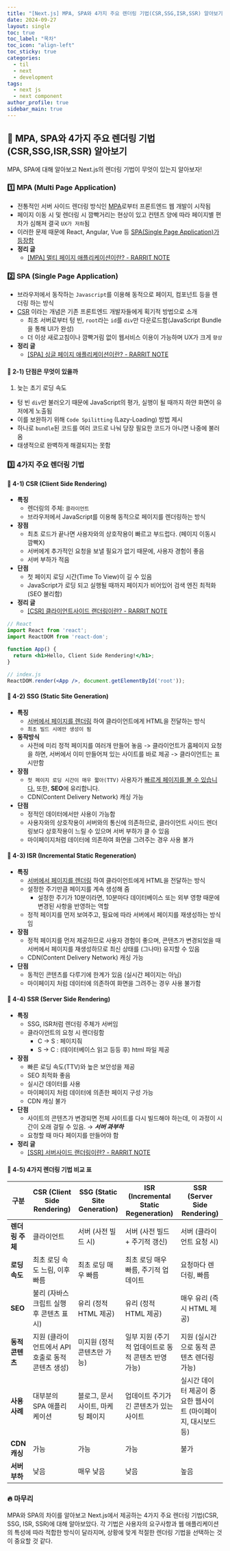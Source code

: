 ```yaml
---
title: "[Next.js] MPA, SPA와 4가지 주요 렌더링 기법(CSR,SSG,ISR,SSR) 알아보기"
date: 2024-09-27
layout: single
toc: true
toc_label: "목차"
toc_icon: "align-left"
toc_sticky: true
categories:
  - til
  - next 
  - development
tags:
  - next js
  - next component
author_profile: true
sidebar_main: true
---
```


## :ledger: MPA, SPA와 4가지 주요 렌더링 기법(CSR,SSG,ISR,SSR) 알아보기
MPA, SPA에 대해 알아보고 Next.js의 렌더링 기법이 무엇이 있는지 알아보자!

### :one: MPA (Multi Page Application)
- 전통적인 서버 사이드 렌더링 방식인 [MPA](https://rarrit.github.io/development/til/til-mpa/)로부터 프론트엔드 웹 개발이 시작됨
- 페이지 이동 시 및 렌더링 시 깜빡거리는 현상이 있고 컨텐츠 양에 따라 페이지별 편차가 심해져 결국 `UX가 저하`됨
- 이러한 문제 때문에 React, Angular, Vue 등 <u>[SPA(Single Page Application)](https://rarrit.github.io/development/til/til-spa/)가 등장함</u>
- **정리 글**
  - [[MPA] 멀티 페이지 애플리케이션이란? - RARRIT NOTE](https://rarrit.github.io/development/til/til-mpa/)

### :two: SPA (Single Page Application)
- 브라우저에서 동작하는 `Javascript`를 이용해 동적으로 페이지, 컴포넌트 등을 렌더링 하는 방식
- [CSR](https://rarrit.github.io/development/til/til-csr/) 이라는 개념은 기존 프론트엔드 개발자들에게 획기적 방법으로 소개
  - 최초 서버로부터 텅 빈, `root`라는 `id`를 `div`만 다운로드함(JavaScript Bundle을 통해 UI가 완성)
  - 더 이상 새로고침이나 깜빡거림 없이 웹서비스 이용이 가능하며 UX가 크게 `향상`
- **정리 글**
  - [[SPA] 싱글 페이지 애플리케이션이란? - RARRIT NOTE](https://rarrit.github.io/development/til/til-spa/)
  
#### :pushpin: 2-1) 단점은 무엇이 있을까
1. 늦는 초기 로딩 속도
  - 텅 빈 `div`만 불러오기 때문에 JavaScript의 평가, 실행이 될 때까지 하얀 화면이 유저에게 노출됨
  - 이를 보완하기 위해 `Code Spilitting` (Lazy-Loading) 방법 제시
  - 하나로 `bundle`된 코드를 여러 코드로 나눠 당장 필요한 코드가 아니면 나중에 불러옴
  - 태생적으로 완벽하게 해결되지는 못함

### :three: 4가지 주요 렌더링 기법

#### :pushpin: 4-1) CSR (Client Side Rendering)
- **특징**
  - 렌더링의 주체: `클라이언트`
  - 브라우저에서 JavaScript를 이용해 동적으로 페이지를 렌더링하는 방식
- **장점**
  - 최초 로드가 끝나면 사용자와의 상호작용이 빠르고 부드럽다. (페이지 이동시 깜빡X)
  - 서버에게 추가적인 요청을 보낼 필요가 없기 때문에, 사용자 경험이 좋음
  - 서버 부하가 적음
- **단점**
  - 첫 페이지 로딩 시간(Time To View)이 길 수 있음
  - JavaScript가 로딩 되고 실행될 때까지 페이지가 비어있어 검색 엔진 최적화(SEO 불리함)
- **정리 글**
  - [[CSR] 클라이언트사이드 랜더링이란? - RARRIT NOTE](https://rarrit.github.io/development/til/til-csr/)

```jsx
// React
import React from 'react';
import ReactDOM from 'react-dom';

function App() {
  return <h1>Hello, Client Side Rendering!</h1>;
}

// index.js
ReactDOM.render(<App />, document.getElementById('root'));
```

#### :pushpin: 4-2) SSG (Static Site Generation)
- **특징**
  - <u>서버에서 페이지를 렌더링</u> 하여 클라이언트에게 HTML을 전달하는 방식
  - `최초 빌드 시에만 생성이 됨`
- **동작방식**
  - 사전에 미리 정적 페이지를 여러개 만들어 놓음 -> 클라이언트가 홈페이지 요청을 하면, 서버에서 이미 만들어져 있는 사이트를 바로 제공 -> 클라이언트는 표시만함
- **장점**
  - `첫 페이지 로딩 시간이 매우 짧아(TTV)` 사용자가 <u>빠르게 페이지를 볼 수 있습니다.</u> 또한, **SEO**에 유리합니다.
  - CDN(Content Delivery Network) 캐싱 가능
- **단점**
  - 정적인 데이터에서만 사용이 가능함
  - 사용자와의 상호작용이 서버와의 통신에 의존하므로, 클라이언트 사이드 렌더링보다 상호작용이 느릴 수 있으며 서버 부하가 클 수 있음
  - 마이페이지처럼 데이터에 의존하여 화면을 그려주는 경우 사용 불가

#### :pushpin: 4-3) ISR (Incremental Static Regeneration)
- **특징**
  - <u>서버에서 페이지를 렌더링</u> 하여 클라이언트에게 HTML을 전달하는 방식
  - 설정한 주기만큼 페이지를 계속 생성해 줌
    - 설정한 주기가 10분이라면, 10분마다 데이터베이스 또는 외부 영향 때문에 변경된 사항을 반영하는 역할
  - 정적 페이지를 먼저 보여주고, 필요에 따라 서버에서 페이지를 재생성하는 방식임
- **장점**
  - 정적 페이지를 먼저 제공하므로 사용자 경험이 좋으며, 콘텐츠가 변경되었을 때 서버에서 페이지를 재생성하므로 최신 상태를 (그나마) 유지할 수 있음
  - CDN(Content Delivery Network) 캐싱 가능
- **단점**
  - 동적인 콘텐츠를 다루기에 한계가 있음 (실시간 페이지는 아님)
  - 마이페이지 처럼 데이터에 의존하여 화면을 그려주는 경우 사용 불가함

#### :pushpin: 4-4) SSR (Server Side Rendering)
- **특징**
  - SSG, ISR처럼 렌더링 주체가 서버임
  - 클라이언트의 요청 시 렌더링함
    - C -> S : 페이지줘
    - S -> C : (데이터베이스 읽고 등등 후) html 파일 제공
- **장점**
  - 빠른 로딩 속도(TTV)와 높은 보안성을 제공
  - SEO 최적화 좋음
  - 실시간 데이터를 사용
  - 마이페이지 처럼 데이터에 의존한 페이지 구성 가능
  - CDN 캐싱 불가
- **단점**
  - 사이트의 콘텐츠가 변경되면 전체 사이트를 다시 빌드해야 하는데, 이 과정이 시간이 오래 걸릴 수 있음. → ***서버 과부하***
  - 요청할 때 마다 페이지를 만들어야 함
- **정리 글**
  - [[SSR] 서버사이드 랜더링이란? - RARRIT NOTE](https://rarrit.github.io/development/til/til-ssr/)

#### :pushpin: 4-5) 4가지 렌더링 기법 비교 표

| **구분**               | **CSR (Client Side Rendering)**                                    | **SSG (Static Site Generation)**                                  | **ISR (Incremental Static Regeneration)**                        | **SSR (Server Side Rendering)**                                 |
|------------------------|-------------------------------------------------------------------|------------------------------------------------------------------|------------------------------------------------------------------|----------------------------------------------------------------|
| **렌더링 주체**         | 클라이언트                                                       | 서버 (사전 빌드 시)                                               | 서버 (사전 빌드 + 주기적 갱신)                                    | 서버 (클라이언트 요청 시)                                       |
| **로딩 속도**           | 최초 로딩 속도 느림, 이후 빠름                                     | 최초 로딩 매우 빠름                                               | 최초 로딩 매우 빠름, 주기적 업데이트                               | 요청마다 렌더링, 빠름                                            |
| **SEO**                | 불리 (자바스크립트 실행 후 콘텐츠 표시)                             | 유리 (정적 HTML 제공)                                              | 유리 (정적 HTML 제공)                                              | 매우 유리 (즉시 HTML 제공)                                       |
| **동적 콘텐츠**         | 지원 (클라이언트에서 API 호출로 동적 콘텐츠 생성)                     | 미지원 (정적 콘텐츠만 가능)                                         | 일부 지원 (주기적 업데이트로 동적 콘텐츠 반영 가능)                   | 지원 (실시간으로 동적 콘텐츠 렌더링 가능)                         |
| **사용 사례**           | 대부분의 SPA 애플리케이션                                          | 블로그, 문서 사이트, 마케팅 페이지                                 | 업데이트 주기가 긴 콘텐츠가 있는 사이트                             | 실시간 데이터 제공이 중요한 웹사이트 (마이페이지, 대시보드 등)    |
| **CDN 캐싱**            | 가능                                                              | 가능                                                              | 가능                                                              | 불가                                                               |
| **서버 부하**           | 낮음                                                              | 매우 낮음                                                          | 낮음                                                              | 높음                                                               |


### :fire: 마무리
MPA와 SPA의 차이를 알아보고 Next.js에서 제공하는 4가지 주요 렌더링 기법(CSR, SSG, ISR, SSR)에 대해 알아보았다. 각 기법은 사용자의 요구사항과 웹 애플리케이션의 특성에 따라 적합한 방식이 달라지며, 상황에 맞게 적절한 렌더링 기법을 선택하는 것이 중요할 것 같다.